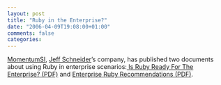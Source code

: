 ```yaml
---
layout: post
title: "Ruby in the Enterprise?"
date: "2006-04-09T19:08:00+01:00"
comments: false
categories: 
---
```


<p><a href="http://www.momentumsi.com">MomentumSI</a>, <a href="http://schneider.blogspot.com">Jeff Schneider</a>&#8217;s company, has published two documents about using Ruby in enterprise scenarios:<a href="http://www.momentumsi.com/ruby/IsRubyReadyForTheEnterpriseFinal.pdf" title=" Is Ruby Ready For The Enterprise? (PDF)"> Is Ruby Ready For The Enterprise? (PDF)</a> and <a href="http://www.momentumsi.com/ruby/EnterpriseRubyRecommendationsFinal.pdf" title=" Enterprise Ruby Recommendations (PDF)"> Enterprise Ruby Recommendations (PDF)</a>.</p>


